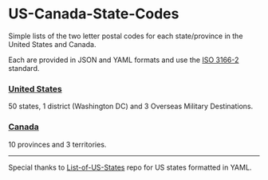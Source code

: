 # US-Canada-State-Codes

Simple lists of the two letter postal codes for each state/province in the United States and Canada.

Each are provided in JSON and YAML formats and use the [ISO 3166-2](https://en.wikipedia.org/wiki/ISO_3166-2) standard.

### [United States](US/)

50 states, 1 district (Washington DC) and 3 Overseas Military Destinations.

### [Canada](CA/)

10 provinces and 3 territories.

---
Special thanks to [List-of-US-States](https://github.com/jasonong/List-of-US-States) repo for US states formatted in YAML.




